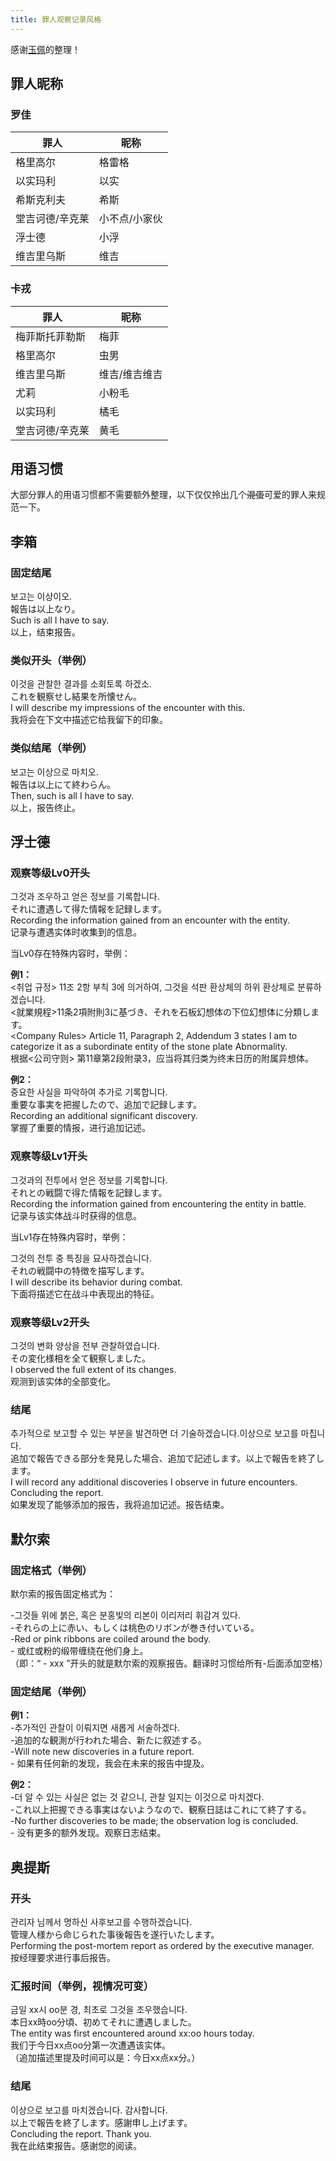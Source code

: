 ```yaml
---
title: 罪人观察记录风格
---
```


感谢[玉佩](https://space.bilibili.com/10979687)的整理！

## 罪人昵称

### 罗佳

| 罪人 | 昵称 |
| --- | --- |
| 格里高尔 | 格雷格 |
| 以实玛利 | 以实 |
| 希斯克利夫 | 希斯 |
| 堂吉诃德/辛克莱 | 小不点/小家伙 |
| 浮士德 | 小浮 |
| 维吉里乌斯 | 维吉 |

### 卡戎

| 罪人 | 昵称 |
| --- | --- |
| 梅菲斯托菲勒斯 | 梅菲 |
| 格里高尔 | 虫男 |
| 维吉里乌斯 | 维吉/维吉维吉 |
| 尤莉 | 小粉毛 |
| 以实玛利 | 橘毛 |
| 堂吉诃德/辛克莱 | 黄毛 |

## 用语习惯

大部分罪人的用语习惯都不需要额外整理，以下仅仅拎出几个~~混蛋~~可爱的罪人来规范一下。

## 李箱

### 固定结尾

보고는 이상이오.  
報告は以上なり。  
Such is all I have to say.  
以上，结束报告。

### 类似开头（举例）

이것을 관찰한 결과를 소회토록 하겠소.  
これを観察せし結果を所懐せん。  
I will describe my impressions of the encounter with this.  
我将会在下文中描述它给我留下的印象。

### 类似结尾（举例）

보고는 이상으로 마치오.  
報告は以上にて終わらん。  
Then, such is all I have to say.  
以上，报告终止。

## 浮士德

### 观察等级Lv0开头

그것과 조우하고 얻은 정보를 기록합니다.  
それに遭遇して得た情報を記録します。  
Recording the information gained from an encounter with the entity.  
记录与遭遇实体时收集到的信息。

当Lv0存在特殊内容时，举例：

**例1：**  
&#60;취업 규정&#62; 11조 2항 부칙 3에 의거하여, 그것을 석판 환상체의 하위 환상체로 분류하겠습니다.  
&#60;就業規程&#62;11条2項附則3に基づき、それを石板幻想体の下位幻想体に分類します。  
&#60;Company Rules&#62; Article 11, Paragraph 2, Addendum 3 states I am to categorize it as a subordinate entity of the stone plate Abnormality.  
根据&#60;公司守则&#62; 第11章第2段附录3，应当将其归类为终末日历的附属异想体。

**例2：**  
중요한 사실을 파악하여 추가로 기록합니다.  
重要な事実を把握したので、追加で記録します。  
Recording an additional significant discovery.  
掌握了重要的情报，进行追加记述。

### 观察等级Lv1开头

그것과의 전투에서 얻은 정보를 기록합니다.  
それとの戦闘で得た情報を記録します。  
Recording the information gained from encountering the entity in battle.  
记录与该实体战斗时获得的信息。

当Lv1存在特殊内容时，举例：

그것의 전투 중 특징을 묘사하겠습니다.  
それの戦闘中の特徴を描写します。  
I will describe its behavior during combat.  
下面将描述它在战斗中表现出的特征。

### 观察等级Lv2开头

그것의 변화 양상을 전부 관찰하였습니다.  
その変化様相を全て観察しました。  
I observed the full extent of its changes.  
观测到该实体的全部变化。

### 结尾

추가적으로 보고할 수 있는 부분을 발견하면 더 기술하겠습니다.이상으로 보고를 마칩니다.  
追加で報告できる部分を発見した場合、追加で記述します。以上で報告を終了します。  
I will record any additional discoveries I observe in future encounters. Concluding the report.  
如果发现了能够添加的报告，我将追加记述。报告结束。

## 默尔索

### 固定格式（举例）

默尔索的报告固定格式为：

-그것들 위에 붉은, 혹은 분홍빛의 리본이 이리저리 휘감겨 있다.  
-それらの上に赤い、もしくは桃色のリボンが巻き付いている。  
-Red or pink ribbons are coiled around the body.  
\- 或红或粉的缎带缠绕在他们身上。  
（即：“ - xxx ”开头的就是默尔索的观察报告。翻译时习惯给所有-后面添加空格）

### 固定结尾（举例）

**例1：**  
-추가적인 관찰이 이뤄지면 새롭게 서술하겠다.  
-追加的な観測が行われた場合、新たに叙述する。  
-Will note new discoveries in a future report.  
\- 如果有任何新的发现，我会在未来的报告中提及。

**例2：**  
-더 알 수 있는 사실은 없는 것 같으니, 관찰 일지는 이것으로 마치겠다.  
-これ以上把握できる事実はないようなので、観察日誌はこれにて終了する。  
-No further discoveries to be made; the observation log is concluded.  
\- 没有更多的额外发现。观察日志结束。

## 奥提斯

### 开头

관리자 님께서 명하신 사후보고를 수행하겠습니다.  
管理人様から命じられた事後報告を遂行いたします。  
Performing the post-mortem report as ordered by the executive manager.  
按经理要求进行事后报告。

### 汇报时间（举例，视情况可变）

금일 xx시 oo분 경, 최초로 그것을 조우했습니다.  
本日xx時oo分頃、初めてそれに遭遇しました。  
The entity was first encountered around xx:oo hours today.  
我们于今日xx点oo分第一次遭遇该实体。  
（追加描述里提及时间可以是：今日xx点xx分。）

### 结尾

이상으로 보고를 마치겠습니다. 감사합니다.  
以上で報告を終了します。感謝申し上げます。  
Concluding the report. Thank you.  
我在此结束报告。感谢您的阅读。
